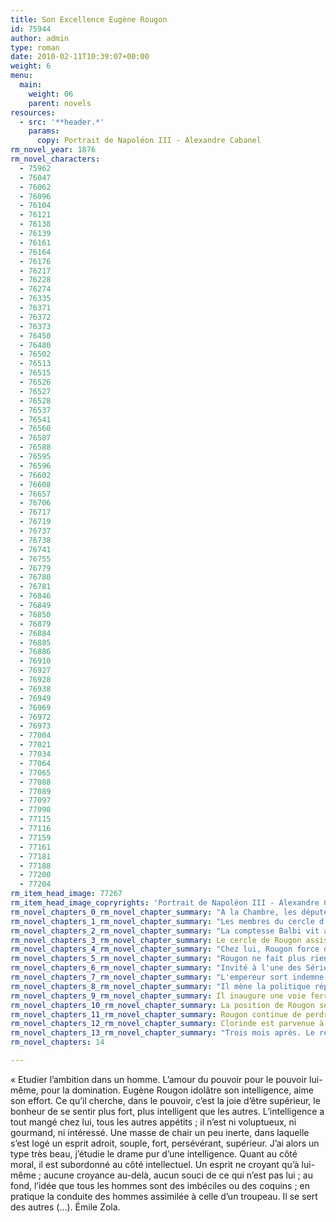 ```yaml
---
title: Son Excellence Eugène Rougon
id: 75944
author: admin
type: roman
date: 2010-02-11T10:39:07+00:00
weight: 6
menu:
  main:
    weight: 06
    parent: novels
resources:
  - src: '**header.*'
    params:
      copy: Portrait de Napoléon III - Alexandre Cabanel
rm_novel_year: 1876
rm_novel_characters:
  - 75962
  - 76047
  - 76062
  - 76096
  - 76104
  - 76121
  - 76138
  - 76139
  - 76161
  - 76164
  - 76176
  - 76217
  - 76228
  - 76274
  - 76335
  - 76371
  - 76372
  - 76373
  - 76450
  - 76480
  - 76502
  - 76513
  - 76515
  - 76526
  - 76527
  - 76528
  - 76537
  - 76541
  - 76560
  - 76587
  - 76588
  - 76595
  - 76596
  - 76602
  - 76608
  - 76657
  - 76706
  - 76717
  - 76719
  - 76737
  - 76738
  - 76741
  - 76755
  - 76779
  - 76780
  - 76781
  - 76846
  - 76849
  - 76850
  - 76879
  - 76884
  - 76885
  - 76886
  - 76910
  - 76927
  - 76928
  - 76938
  - 76949
  - 76969
  - 76972
  - 76973
  - 77004
  - 77021
  - 77034
  - 77064
  - 77065
  - 77088
  - 77089
  - 77097
  - 77098
  - 77115
  - 77116
  - 77159
  - 77161
  - 77181
  - 77188
  - 77200
  - 77204
rm_item_head_image: 77267
rm_item_head_image_copryrights: 'Portrait de Napoléon III - Alexandre Cabanel'
rm_novel_chapters_0_rm_novel_chapter_summary: "A la Chambre, les députés discutent du remplacement d'Eugène Rougon, président du Conseil d'Etat par son rival de Marsy. Avant le départ de Rougon, la chambre vote avec enthousiasme le budget du baptême du prince impérial."
rm_novel_chapters_1_rm_novel_chapter_summary: "Les membres du cercle d'influence de Rougon viennent aux nouvelles, on découvre Du Poizat, Delestang, Kahn et d'autres complices."
rm_novel_chapters_2_rm_novel_chapter_summary: "La comptesse Balbi vit avec sa mère dans un Hotel de l'avenue des Champs Elysée. Elle intrigue le milieu douteux dans lequel elle et Eugène évolue."
rm_novel_chapters_3_rm_novel_chapter_summary: Le cercle de Rougon assiste à la grande fête du baptême et le défilé du cortège.
rm_novel_chapters_4_rm_novel_chapter_summary: "Chez lui, Rougon force des avances à Clorinde mais sans succès. Elle veut se marier et Rougon lui offre Delestang comme mari, ce qu'elle accepte. Rougon se mariera aussi, mais discrètement."
rm_novel_chapters_5_rm_novel_chapter_summary: "Rougon ne fait plus rien. Il occupe son temps avec un projet agricole et délaisse les intérêts de ses amis qui s'inquiètent de son influence perdue."
rm_novel_chapters_6_rm_novel_chapter_summary: "Invité à l'une des Série de Compiègne, il parle à l'Empereur et devine un prochain retour en grâce."
rm_novel_chapters_7_rm_novel_chapter_summary: "L'empereur sort indemne d'un attentat contre le régime. De Marsy chute, Rougon revient."
rm_novel_chapters_8_rm_novel_chapter_summary: "Il mène la politique répressive que lui a demandé l'Empeeur. Ses amis retrouve enfin les jouissances de son influences."
rm_novel_chapters_9_rm_novel_chapter_summary: Il inaugure une voie ferré que Kahn projetait depuis longtemps et voit enfin réalisée grâce à Rougon.
rm_novel_chapters_10_rm_novel_chapter_summary: La position de Rougon se fragilise. Clorinde pousse Delestang à le critiquer publiquement.
rm_novel_chapters_11_rm_novel_chapter_summary: Rougon continue de perdre du crédit.
rm_novel_chapters_12_rm_novel_chapter_summary: Clorinde est parvenue à devenir la maîtresse du frivole Napoléon III. Ce dernier accepte la démission de Rougon remise par défi.
rm_novel_chapters_13_rm_novel_chapter_summary: "Trois mois après. Le régime se libéralise, Rougon se refait défenseur du trône. Il n'a rien perdu de son éloquence et de son charisme. L'avenir lui appartient toujours."
rm_novel_chapters: 14

---
```

&laquo;&nbsp;Etudier l&rsquo;ambition dans un homme. L&rsquo;amour du pouvoir pour le pouvoir lui-même, pour la domination. Eugène Rougon idolâtre son intelligence, aime son effort. Ce qu&rsquo;il cherche, dans le pouvoir, c&rsquo;est la joie d&rsquo;être supérieur, le bonheur de se sentir plus fort, plus intelligent que les autres. L&rsquo;intelligence a tout mangé chez lui, tous les autres appétits ; il n&rsquo;est ni voluptueux, ni gourmand, ni intéressé. Une masse de chair un peu inerte, dans laquelle s&rsquo;est logé un esprit adroit, souple, fort, persévérant, supérieur. J&rsquo;ai alors un type très beau, j&rsquo;étudie le drame pur d&rsquo;une intelligence. Quant au côté moral, il est subordonné au côté intellectuel. Un esprit ne croyant qu&rsquo;à lui-même ; aucune croyance au-delà, aucun souci de ce qui n&rsquo;est pas lui ; au fond, l&rsquo;idée que tous les hommes sont des imbéciles ou des coquins ; en pratique la conduite des hommes assimilée à celle d&rsquo;un troupeau. Il se sert des autres (&#8230;). Émile Zola.